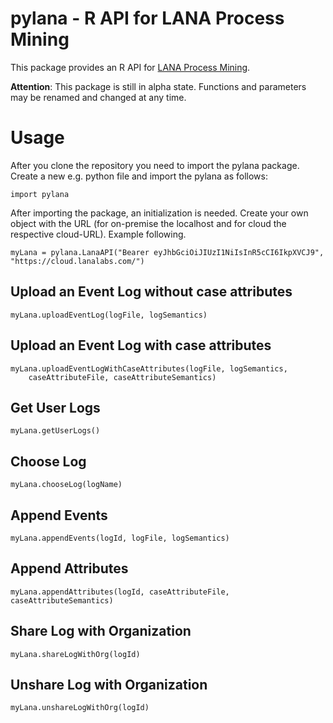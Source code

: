 # pylana - R API for LANA Process Mining
This package provides an R API for [LANA Process Mining](https://www.lana-labs.com/en/). 

**Attention**: This package is still in alpha state. Functions and parameters may be renamed and changed at any time.

# Usage
After you clone the repository you need to import the pylana package. Create a new e.g. python file and import the pylana as follows:

```
import pylana
```

After importing the package, an initialization is needed. Create your own object with the URL (for on-premise the localhost and for cloud the respective cloud-URL). Example following.

```
myLana = pylana.LanaAPI("Bearer eyJhbGciOiJIUzI1NiIsInR5cCI6IkpXVCJ9", "https://cloud.lanalabs.com/")
```

## Upload an Event Log without case attributes

```
myLana.uploadEventLog(logFile, logSemantics)
```

## Upload an Event Log with case attributes

```
myLana.uploadEventLogWithCaseAttributes(logFile, logSemantics, 
    caseAttributeFile, caseAttributeSemantics)
```

## Get User Logs

```
myLana.getUserLogs()
```

## Choose Log

```
myLana.chooseLog(logName)
```

## Append Events

```
myLana.appendEvents(logId, logFile, logSemantics)
```

## Append Attributes

```
myLana.appendAttributes(logId, caseAttributeFile, caseAttributeSemantics)
```

## Share Log with Organization

```
myLana.shareLogWithOrg(logId)
```

## Unshare Log with Organization

```
myLana.unshareLogWithOrg(logId)
```
